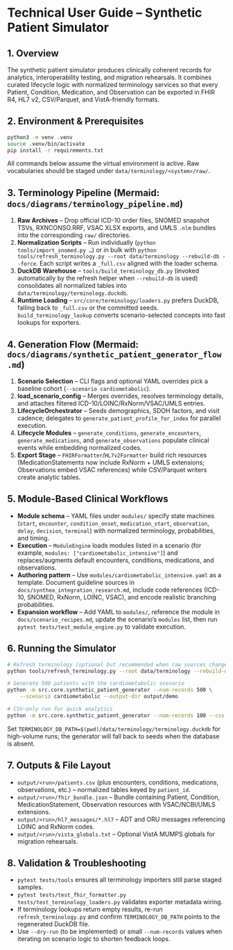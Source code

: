 # Technical User Guide – Synthetic Patient Simulator

## 1. Overview
The synthetic patient simulator produces clinically coherent records for analytics, interoperability testing, and migration rehearsals. It combines curated lifecycle logic with normalized terminology services so that every Patient, Condition, Medication, and Observation can be exported in FHIR R4, HL7 v2, CSV/Parquet, and VistA-friendly formats.

## 2. Environment & Prerequisites
```bash
python3 -m venv .venv
source .venv/bin/activate
pip install -r requirements.txt
```
All commands below assume the virtual environment is active. Raw vocabularies should be staged under `data/terminology/<system>/raw/`.

## 3. Terminology Pipeline (Mermaid: `docs/diagrams/terminology_pipeline.md`)
1. **Raw Archives** – Drop official ICD-10 order files, SNOMED snapshot TSVs, RXNCONSO.RRF, VSAC XLSX exports, and UMLS `.nlm` bundles into the corresponding `raw/` directories.
2. **Normalization Scripts** – Run individually (`python tools/import_snomed.py …`) or in bulk with `python tools/refresh_terminology.py --root data/terminology --rebuild-db --force`. Each script writes a `_full.csv` aligned with the loader schema.
3. **DuckDB Warehouse** – `tools/build_terminology_db.py` (invoked automatically by the refresh helper when `--rebuild-db` is used) consolidates all normalized tables into `data/terminology/terminology.duckdb`.
4. **Runtime Loading** – `src/core/terminology/loaders.py` prefers DuckDB, falling back to `_full.csv` or the committed seeds. `build_terminology_lookup` converts scenario-selected concepts into fast lookups for exporters.

## 4. Generation Flow (Mermaid: `docs/diagrams/synthetic_patient_generator_flow.md`)
1. **Scenario Selection** – CLI flags and optional YAML overrides pick a baseline cohort (`--scenario cardiometabolic`).
2. **load_scenario_config** – Merges overrides, resolves terminology details, and attaches filtered ICD-10/LOINC/RxNorm/VSAC/UMLS entries.
3. **LifecycleOrchestrator** – Seeds demographics, SDOH factors, and visit cadence; delegates to `generate_patient_profile_for_index` for parallel execution.
4. **Lifecycle Modules** – `generate_conditions`, `generate_encounters`, `generate_medications`, and `generate_observations` populate clinical events while embedding normalized codes.
5. **Export Stage** – `FHIRFormatter`/`HL7v2Formatter` build rich resources (MedicationStatements now include RxNorm + UMLS extensions; Observations embed VSAC references) while CSV/Parquet writers create analytic tables.

## 5. Module-Based Clinical Workflows
- **Module schema** – YAML files under `modules/` specify state machines (`start`, `encounter`, `condition_onset`, `medication_start`, `observation`, `delay`, `decision`, `terminal`) with normalized terminology, probabilities, and timing.
- **Execution** – `ModuleEngine` loads modules listed in a scenario (for example, `modules: ["cardiometabolic_intensive"]`) and replaces/augments default encounters, conditions, medications, and observations.
- **Authoring pattern** – Use `modules/cardiometabolic_intensive.yaml` as a template. Document guideline sources in `docs/synthea_integration_research.md`, include code references (ICD-10, SNOMED, RxNorm, LOINC, VSAC), and encode realistic branching probabilities.
- **Expansion workflow** – Add YAML to `modules/`, reference the module in `docs/scenario_recipes.md`, update the scenario’s `modules` list, then run `pytest tests/test_module_engine.py` to validate execution.

## 6. Running the Simulator
```bash
# Refresh terminology (optional but recommended when raw sources change)
python tools/refresh_terminology.py --root data/terminology --rebuild-db

# Generate 500 patients with the cardiometabolic scenario
python -m src.core.synthetic_patient_generator --num-records 500 \
    --scenario cardiometabolic --output-dir output/demo

# CSV-only run for quick analytics
python -m src.core.synthetic_patient_generator --num-records 100 --csv --output-dir output/csv_only
```
Set `TERMINOLOGY_DB_PATH=$(pwd)/data/terminology/terminology.duckdb` for high-volume runs; the generator will fall back to seeds when the database is absent.

## 7. Outputs & File Layout
- `output/<run>/patients.csv` (plus encounters, conditions, medications, observations, etc.) – normalized tables keyed by `patient_id`.
- `output/<run>/fhir_bundle.json` – Bundle containing Patient, Condition, MedicationStatement, Observation resources with VSAC/NCBI/UMLS extensions.
- `output/<run>/hl7_messages/*.hl7` – ADT and ORU messages referencing LOINC and RxNorm codes.
- `output/<run>/vista_globals.txt` – Optional VistA MUMPS globals for migration rehearsals.

## 8. Validation & Troubleshooting
- `pytest tests/tools` ensures all terminology importers still parse staged samples.
- `pytest tests/test_fhir_formatter.py tests/test_terminology_loaders.py` validates exporter metadata wiring.
- If terminology lookups return empty results, re-run `refresh_terminology.py` and confirm `TERMINOLOGY_DB_PATH` points to the regenerated DuckDB file.
- Use `--dry-run` (to be implemented) or small `--num-records` values when iterating on scenario logic to shorten feedback loops.
